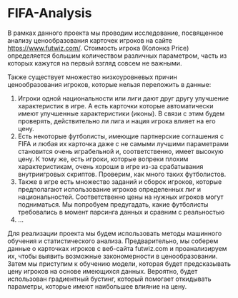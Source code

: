 # FIFA-Analysis

В рамках данного проекта мы проводим исследование, посвященное анализу ценообразования карточек игроков на сайте https://www.futwiz.com/. Стоимость игрока (Колонка Price) определяется большим количеством различных параметром, часть из которых кажутся на первый взгляд совсем не важными. 

Также существует множество низкоуровневых причин ценообразования игроков, которые нельзя переложить в данные:
1) Игроки одной национальности или лиги дают друг другу улучшение характеристик в игре. А есть карточки которые автоматически имеют улучшенные характеристики (иконы). В связи с этим будем проверять, действительно ли лига и нация игрока влияет на его цену.
2)  Есть некоторые футболисты, имеющие партнерские соглашения с FIFA и любая их карточка даже с не самыми лучшими параметрами становится очень играбельной и, соответственно, имеет высокую цену. К тому же, есть игроки, которые вопреки плохим характеристикам, очень хороши в игре из-за срабатывания внутриигровых скриптов. Проверим, как много таких футболистов.
3) Также в игре есть множество заданий и сборок игроков, которые предполагают использование игроков определенных лиг и национальностей. Соответственно цены на нужных игроков могут подниматься. Мы попробуем предугадать, какие футболисты требовались в момент парсинга данных и сравним с реальностью
4) ...

Для реализации проекта мы будем использовать методы машинного обучения и статистического анализа. Предварительно, мы соберем данные о карточках игроков с веб-сайта futwiz.com и проанализируем их, чтобы выявить возможные закономерности в ценообразовании. Затем мы приступим к обучению модели, которая будет предсказывать цену игроков на основе имеющихся данных. Вероятно, будет использован градиентный бустинг, который помогает откидывать параметры, которые имеют наибольшее влияние на цену. 

